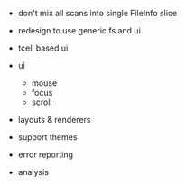 * don't mix all scans into single FileInfo slice
* redesign to use generic fs and ui
* tcell based ui
* ui
  - mouse
  - focus
  - scroll
  
* layouts & renderers
* support themes
* error reporting
* analysis